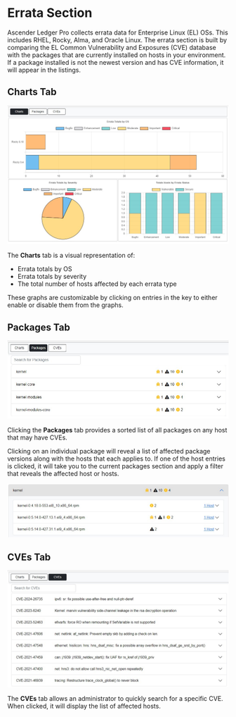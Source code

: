 # Errata Section

Ascender Ledger Pro collects errata data for Enterprise Linux (EL) OSs. This includes RHEL, Rocky, Alma, and Oracle Linux. The errata section is built by comparing the EL Common Vulnerability and Exposures (CVE) database with the packages that are currently installed on hosts in your environment. If a package installed is not the newest version and has CVE information, it will appear in the listings.

## Charts Tab

![Errata Charts](assets/images/errata.jpg)

The **Charts** tab is a visual representation of:

- Errata totals by OS
- Errata totals by severity
- The total number of hosts affected by each errata type

These graphs are customizable by clicking on entries in the key to either enable or disable them from the graphs.

## Packages Tab

![Errata Packages](assets/images/errata-packages.jpg)

Clicking the **Packages** tab provides a sorted list of all packages on any host that may have CVEs. 

Clicking on an individual package will reveal a list of affected package versions along with the hosts that each applies to. If one of the host entries is clicked, it will take you to the current packages section and apply a filter that reveals the affected host or hosts.

![Expanded Errata Packages](assets/images/errata-packages-expanded.jpg)

## CVEs Tab

![Errata CVEs](assets/images/errata-cve.jpg)

The **CVEs** tab allows an administrator to quickly search for a specific CVE. When clicked, it will display the list of affected hosts.
